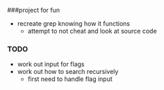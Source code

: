 ###project for fun 
* recreate grep knowing how it functions
	* attempt to not cheat and look at source code

### TODO
* work out input for flags
* work out how to search recursively
	* first need to handle flag input


